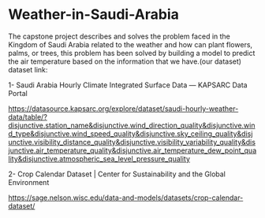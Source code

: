 # Weather-in-Saudi-Arabia

The capstone project describes and solves the problem faced in the Kingdom of Saudi Arabia related to the weather and how can plant flowers, palms, or trees, this problem has been solved by building a model to predict the air temperature based on the information that we have.(our dataset)
dataset link:

1- Saudi Arabia Hourly Climate Integrated Surface Data — KAPSARC Data Portal

https://datasource.kapsarc.org/explore/dataset/saudi-hourly-weather-data/table/?disjunctive.station_name&disjunctive.wind_direction_quality&disjunctive.wind_type&disjunctive.wind_speed_quality&disjunctive.sky_ceiling_quality&disjunctive.visibility_distance_quality&disjunctive.visibility_variability_quality&disjunctive.air_temperature_quality&disjunctive.air_temperature_dew_point_quality&disjunctive.atmospheric_sea_level_pressure_quality

2- Crop Calendar Dataset | Center for Sustainability and the Global Environment

https://sage.nelson.wisc.edu/data-and-models/datasets/crop-calendar-dataset/
